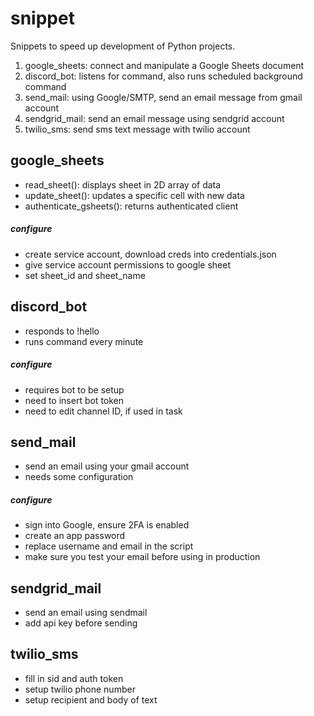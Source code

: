 # snippet
Snippets to speed up development of Python projects.
1. google_sheets: connect and manipulate a Google Sheets document
2. discord_bot: listens for command, also runs scheduled background command
3. send_mail: using Google/SMTP, send an email message from gmail account
4. sendgrid_mail: send an email message using sendgrid account
5. twilio_sms: send sms text message with twilio account

## google_sheets
- read_sheet(): displays sheet in 2D array of data
- update_sheet(): updates a specific cell with new data
- authenticate_gsheets(): returns authenticated client
##### configure
- create service account, download creds into credentials.json
- give service account permissions to google sheet
- set sheet_id and sheet_name

## discord_bot
- responds to !hello
- runs command every minute
##### configure
- requires bot to be setup
- need to insert bot token
- need to edit channel ID, if used in task

## send_mail
- send an email using your gmail account
- needs some configuration
##### configure
- sign into Google, ensure 2FA is enabled
- create an app password
- replace username and email in the script
- make sure you test your email before using in production

## sendgrid_mail
- send an email using sendmail
- add api key before sending

## twilio_sms
- fill in sid and auth token
- setup twilio phone number
- setup recipient and body of text
